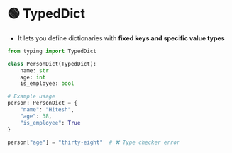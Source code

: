 # 🟢 TypedDict

* It lets you define dictionaries with **fixed keys and specific value types**

```python
from typing import TypedDict

class PersonDict(TypedDict):
    name: str
    age: int
    is_employee: bool

# Example usage
person: PersonDict = {
    "name": "Hitesh",
    "age": 38,
    "is_employee": True
}

person["age"] = "thirty-eight"  # ❌ Type checker error
```

